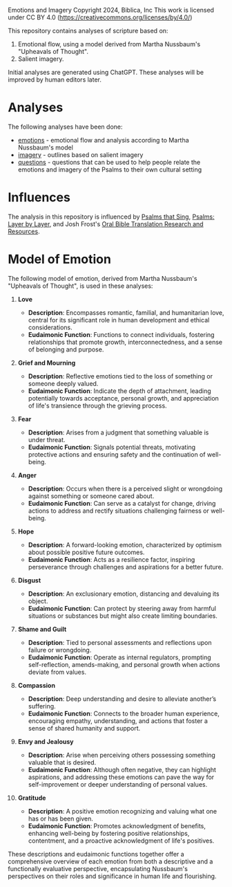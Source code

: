 Emotions and Imagery
Copyright 2024, Biblica, Inc
This work is licensed under CC BY 4.0 (https://creativecommons.org/licenses/by/4.0/)

This repository contains analyses of scripture based on:

1. Emotional flow, using a model derived from Martha Nussbaum's "Upheavals of Thought".
2. Salient imagery.

Initial analyses are generated using ChatGPT.  These analyses will be improved
by human editors later. 

# Analyses

The following analyses have been done:

- [emotions](./emotions) - emotional flow and analysis according to Martha Nussbaum's model
- [imagery](./imagery-scenes) - outlines based on salient imagery
- [questions](./questions) - questions that can be used to help people relate the emotions and imagery of the Psalms to their own cultural setting

# Influences

The analysis in this repository is influenced by [Psalms that Sing](https://www.psalmsthatsing.org/), [Psalms: Layer by Layer](https://psalms.cdbr.org/w/Welcome), and Josh Frost's [Oral Bible Translation Research and Resources](https://publish.obsidian.md/obt-research-and-resources/).


# Model of Emotion

The following model of emotion, derived from Martha Nussbaum's "Upheavals of Thought", 
is used in these analyses:

1. **Love**
   - **Description**: Encompasses romantic, familial, and humanitarian love, central for its significant role in human development and ethical considerations.
   - **Eudaimonic Function**: Functions to connect individuals, fostering relationships that promote growth, interconnectedness, and a sense of belonging and purpose.

2. **Grief and Mourning**
   - **Description**: Reflective emotions tied to the loss of something or someone deeply valued.
   - **Eudaimonic Function**: Indicate the depth of attachment, leading potentially towards acceptance, personal growth, and appreciation of life's transience through the grieving process.

3. **Fear**
   - **Description**: Arises from a judgment that something valuable is under threat.
   - **Eudaimonic Function**: Signals potential threats, motivating protective actions and ensuring safety and the continuation of well-being.

4. **Anger**
   - **Description**: Occurs when there is a perceived slight or wrongdoing against something or someone cared about.
   - **Eudaimonic Function**: Can serve as a catalyst for change, driving actions to address and rectify situations challenging fairness or well-being.

5. **Hope**
   - **Description**: A forward-looking emotion, characterized by optimism about possible positive future outcomes.
   - **Eudaimonic Function**: Acts as a resilience factor, inspiring perseverance through challenges and aspirations for a better future.

6. **Disgust**
   - **Description**: An exclusionary emotion, distancing and devaluing its object.
   - **Eudaimonic Function**: Can protect by steering away from harmful situations or substances but might also create limiting boundaries.

7. **Shame and Guilt**
   - **Description**: Tied to personal assessments and reflections upon failure or wrongdoing.
   - **Eudaimonic Function**: Operate as internal regulators, prompting self-reflection, amends-making, and personal growth when actions deviate from values.

8. **Compassion**
   - **Description**: Deep understanding and desire to alleviate another’s suffering.
   - **Eudaimonic Function**: Connects to the broader human experience, encouraging empathy, understanding, and actions that foster a sense of shared humanity and support.

9. **Envy and Jealousy**
   - **Description**: Arise when perceiving others possessing something valuable that is desired.
   - **Eudaimonic Function**: Although often negative, they can highlight aspirations, and addressing these emotions can pave the way for self-improvement or deeper understanding of personal values.

10. **Gratitude**
    - **Description**: A positive emotion recognizing and valuing what one has or has been given.
    - **Eudaimonic Function**: Promotes acknowledgment of benefits, enhancing well-being by fostering positive relationships, contentment, and a proactive acknowledgment of life's positives.

These descriptions and eudaimonic functions together offer a comprehensive overview of each emotion from both a descriptive and a functionally evaluative perspective, encapsulating Nussbaum's perspectives on their roles and significance in human life and flourishing.

